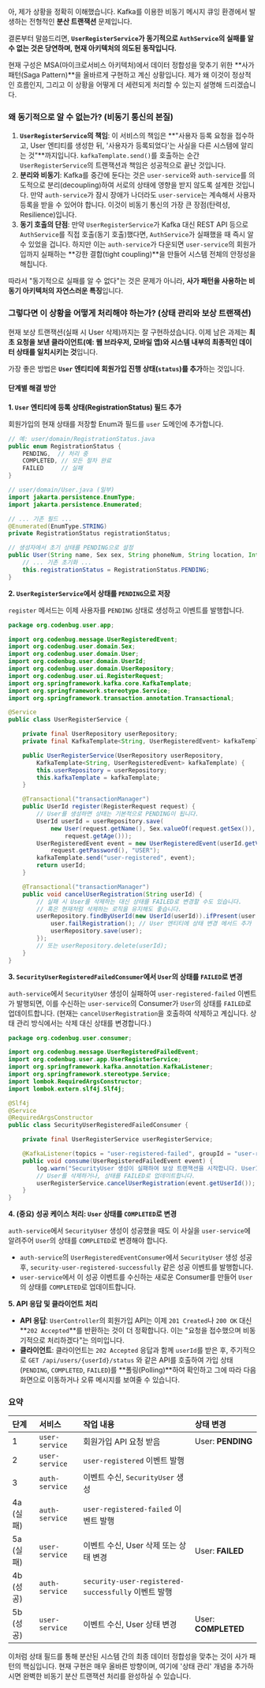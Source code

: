 아, 제가 상황을 정확히 이해했습니다. Kafka를 이용한 비동기 메시지 큐잉 환경에서 발생하는 전형적인 **분산 트랜잭션** 문제입니다.

결론부터 말씀드리면, **`UserRegisterService`가 동기적으로 `AuthService`의 실패를 알 수 없는 것은 당연하며, 현재 아키텍처의 의도된 동작입니다.**

현재 구성은 MSA(마이크로서비스 아키텍처)에서 데이터 정합성을 맞추기 위한 **사가 패턴(Saga Pattern)**을 올바르게 구현하고 계신 상황입니다. 제가 왜 이것이 정상적인 흐름인지, 그리고 이 상황을 어떻게 더 세련되게 처리할 수 있는지 설명해 드리겠습니다.

### 왜 동기적으로 알 수 없는가? (비동기 통신의 본질)

1.  **`UserRegisterService`의 책임**: 이 서비스의 책임은 **"사용자 등록 요청을 접수하고, User 엔티티를 생성한 뒤, '사용자가 등록되었다'는 사실을 다른 시스템에 알리는 것"**까지입니다. `kafkaTemplate.send()`를 호출하는 순간 `UserRegisterService`의 트랜잭션과 책임은 성공적으로 끝난 것입니다.
2.  **분리와 비동기**: Kafka를 중간에 둔다는 것은 `user-service`와 `auth-service`를 의도적으로 분리(decoupling)하여 서로의 상태에 영향을 받지 않도록 설계한 것입니다. 만약 `auth-service`가 잠시 장애가 나더라도 `user-service`는 계속해서 사용자 등록을 받을 수 있어야 합니다. 이것이 비동기 통신의 가장 큰 장점(탄력성, Resilience)입니다.
3.  **동기 호출의 단점**: 만약 `UserRegisterService`가 Kafka 대신 REST API 등으로 `AuthService`를 직접 호출(동기 호출)했다면, `AuthService`가 실패했을 때 즉시 알 수 있었을 겁니다. 하지만 이는 `auth-service`가 다운되면 `user-service`의 회원가입까지 실패하는 **강한 결합(tight coupling)**을 만들어 시스템 전체의 안정성을 해칩니다.

따라서 "동기적으로 실패를 알 수 없다"는 것은 문제가 아니라, **사가 패턴을 사용하는 비동기 아키텍처의 자연스러운 특징**입니다.

### 그렇다면 이 상황을 어떻게 처리해야 하는가? (상태 관리와 보상 트랜잭션)

현재 보상 트랜잭션(실패 시 User 삭제)까지는 잘 구현하셨습니다. 이제 남은 과제는 **최초 요청을 보낸 클라이언트(예: 웹 브라우저, 모바일 앱)와 시스템 내부의 최종적인 데이터 상태를 일치시키는 것**입니다.

가장 좋은 방법은 **`User` 엔티티에 회원가입 진행 상태(`status`)를 추가**하는 것입니다.

#### 단계별 해결 방안

**1. `User` 엔티티에 등록 상태(RegistrationStatus) 필드 추가**

회원가입의 현재 상태를 저장할 Enum과 필드를 `user` 도메인에 추가합니다.

```java
// 예: user/domain/RegistrationStatus.java
public enum RegistrationStatus {
    PENDING,  // 처리 중
    COMPLETED, // 모든 절차 완료
    FAILED     // 실패
}
```


```java
// user/domain/User.java (일부)
import jakarta.persistence.EnumType;
import jakarta.persistence.Enumerated;

// ... 기존 필드 ...
@Enumerated(EnumType.STRING)
private RegistrationStatus registrationStatus;

// 생성자에서 초기 상태를 PENDING으로 설정
public User(String name, Sex sex, String phoneNum, String location, Integer age) {
    // ... 기존 초기화 ...
    this.registrationStatus = RegistrationStatus.PENDING;
}
```


**2. `UserRegisterService`에서 상태를 `PENDING`으로 저장**

`register` 메서드는 이제 사용자를 `PENDING` 상태로 생성하고 이벤트를 발행합니다.

```java
package org.codenbug.user.app;

import org.codenbug.message.UserRegisteredEvent;
import org.codenbug.user.domain.Sex;
import org.codenbug.user.domain.User;
import org.codenbug.user.domain.UserId;
import org.codenbug.user.domain.UserRepository;
import org.codenbug.user.ui.RegisterRequest;
import org.springframework.kafka.core.KafkaTemplate;
import org.springframework.stereotype.Service;
import org.springframework.transaction.annotation.Transactional;

@Service
public class UserRegisterService {

	private final UserRepository userRepository;
	private final KafkaTemplate<String, UserRegisteredEvent> kafkaTemplate;

	public UserRegisterService(UserRepository userRepository,
		KafkaTemplate<String, UserRegisteredEvent> kafkaTemplate) {
		this.userRepository = userRepository;
		this.kafkaTemplate = kafkaTemplate;
	}

	@Transactional("transactionManager")
	public UserId register(RegisterRequest request) {
		// User를 생성하면 상태는 기본적으로 PENDING이 됩니다.
		UserId userId = userRepository.save(
			new User(request.getName(), Sex.valueOf(request.getSex()), request.getPhoneNum(), request.getLocation(),
				request.getAge()));
		UserRegisteredEvent event = new UserRegisteredEvent(userId.getValue(), request.getEmail(),
			request.getPassword(), "USER");
		kafkaTemplate.send("user-registered", event);
		return userId;
	}

	@Transactional("transactionManager")
	public void cancelUserRegistration(String userId) {
        // 실패 시 User를 삭제하는 대신 상태를 FAILED로 변경할 수도 있습니다.
        // 혹은 현재처럼 삭제하는 로직을 유지해도 좋습니다.
        userRepository.findByUserId(new UserId(userId)).ifPresent(user -> {
            user.failRegistration(); // User 엔티티에 상태 변경 메서드 추가
            userRepository.save(user);
        });
        // 또는 userRepository.delete(userId);
	}
}
```


**3. `SecurityUserRegisteredFailedConsumer`에서 `User`의 상태를 `FAILED`로 변경**

`auth-service`에서 `SecurityUser` 생성이 실패하여 `user-registered-failed` 이벤트가 발행되면, 이를 수신하는 `user-service`의 Consumer가 `User`의 상태를 `FAILED`로 업데이트합니다. (현재는 `cancelUserRegistration`을 호출하여 삭제하고 계십니다. 상태 관리 방식에서는 삭제 대신 상태를 변경합니다.)

```java
package org.codenbug.user.consumer;

import org.codenbug.message.UserRegisteredFailedEvent;
import org.codenbug.user.app.UserRegisterService;
import org.springframework.kafka.annotation.KafkaListener;
import org.springframework.stereotype.Service;
import lombok.RequiredArgsConstructor;
import lombok.extern.slf4j.Slf4j;

@Slf4j
@Service
@RequiredArgsConstructor
public class SecurityUserRegisteredFailedConsumer {

    private final UserRegisterService userRegisterService;

    @KafkaListener(topics = "user-registered-failed", groupId = "user-registration-failure-group")
    public void consume(UserRegisteredFailedEvent event) {
        log.warn("SecurityUser 생성이 실패하여 보상 트랜잭션을 시작합니다. UserId: {}", event.getUserId());
        // User를 삭제하거나, 상태를 FAILED로 업데이트합니다.
        userRegisterService.cancelUserRegistration(event.getUserId());
    }
}
```


**4. (중요) 성공 케이스 처리: `User` 상태를 `COMPLETED`로 변경**

`auth-service`에서 `SecurityUser` 생성이 성공했을 때도 이 사실을 `user-service`에 알려주어 `User`의 상태를 `COMPLETED`로 변경해야 합니다.

*   `auth-service`의 `UserRegisteredEventConsumer`에서 `SecurityUser` 생성 성공 후, `security-user-registered-successfully` 같은 성공 이벤트를 발행합니다.
*   `user-service`에서 이 성공 이벤트를 수신하는 새로운 Consumer를 만들어 `User`의 상태를 `COMPLETED`로 업데이트합니다.

**5. API 응답 및 클라이언트 처리**

*   **API 응답**: `UserController`의 회원가입 API는 이제 `201 Created`나 `200 OK` 대신 **`202 Accepted`**를 반환하는 것이 더 정확합니다. 이는 "요청을 접수했으며 비동기적으로 처리하겠다"는 의미입니다.
*   **클라이언트**: 클라이언트는 `202 Accepted` 응답과 함께 `userId`를 받은 후, 주기적으로 `GET /api/users/{userId}/status` 와 같은 API를 호출하여 가입 상태(`PENDING`, `COMPLETED`, `FAILED`)를 **폴링(Polling)**하여 확인하고 그에 따라 다음 화면으로 이동하거나 오류 메시지를 보여줄 수 있습니다.

### 요약

| 단계 | 서비스 | 작업 내용 | 상태 변경 |
| :--- | :--- | :--- | :--- |
| 1 | `user-service` | 회원가입 API 요청 받음 | User: **PENDING** |
| 2 | `user-service` | `user-registered` 이벤트 발행 | |
| 3 | `auth-service` | 이벤트 수신, `SecurityUser` 생성 | |
| 4a (실패) | `auth-service` | `user-registered-failed` 이벤트 발행 | |
| 5a (실패) | `user-service` | 이벤트 수신, User 삭제 또는 상태 변경 | User: **FAILED** |
| 4b (성공) | `auth-service` | `security-user-registered-successfully` 이벤트 발행 | |
| 5b (성공) | `user-service` | 이벤트 수신, User 상태 변경 | User: **COMPLETED** |

이처럼 상태 필드를 통해 분산된 시스템 간의 최종 데이터 정합성을 맞추는 것이 사가 패턴의 핵심입니다. 현재 구현은 매우 올바른 방향이며, 여기에 '상태 관리' 개념을 추가하시면 완벽한 비동기 분산 트랜잭션 처리를 완성하실 수 있습니다.